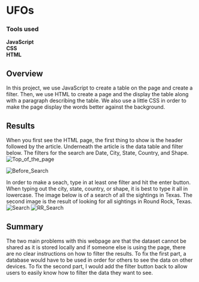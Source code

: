 # UFOs

### Tools used
**JavaScript**  
**CSS**  
**HTML**

## Overview
In this project, we use JavaScript to create a table on the page and create a filter. Then, we use HTML to create a page and the display the table along with a paragraph describing the table. We also use a little CSS in order to make the page display the words better against the background.

## Results
When you first see the HTML page, the first thing to show is the header followed by the article. Underneath the article is the data table and filter below. The filters for the search are Date, City, State, Country, and Shape.
![Top_of_the_page](https://user-images.githubusercontent.com/109183214/197825049-7572ec59-ad20-4897-9c3f-ebff4fbcba6c.png)

![Before_Search](https://user-images.githubusercontent.com/109183214/197825599-e1fa07f2-0bf4-4807-847e-a6962ce10513.png)

In order to make a seach, type in at least one filter and hit the enter button. When typing out the city, state, country, or shape, it is best to type it all in lowercase. The image below is of a search of all the sightings in Texas. The second image is the result of looking for all sightings in Round Rock, Texas.
![Search](https://user-images.githubusercontent.com/109183214/197825047-618be745-2ff5-4675-84e9-d6ba2b4d8b39.png)
![RR_Search](https://user-images.githubusercontent.com/109183214/197827383-554b652a-791a-4589-b856-2052fc141207.png)

## Summary
The two main problems with this webpage are that the dataset cannot be shared as it is stored locally and if someone else is using the page, there are no clear instructions on how to filter the results. To fix the first part, a database would have to be used in order for others to see the data on other devices. To fix the second part, I would add the filter button back to allow users to easily know how to filter the data they want to see.
